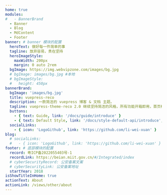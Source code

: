```yaml
---
home: true
modules:
#   - BannerBrand
  - Banner
  - Blog
  - MdContent
  - Footer
banner: # banner 模块的配置
  heroText: 做好每一件简单的事
  tagline: 放弃容易，贵在坚持
  heroImageStyle:
    maxWidth: 200px
    margin: 0 auto 2rem
  bgImage: https://img.webvipzone.com/images/bg.jpg
  # bgImage: images/bg.jpg #本地
  # bgImageStyle:
  #   height: 450px
bannerBrand:
  bgImage: 'images/bg.jpg'
  title: vuepress-reco
  description: 一款简洁的 vuepress 博客 & 文档 主题。
  tagline: vuepress-theme-reco 2.0 继续坚持简洁的风格，所有功能开箱即用，首页模块化组装，使用 tailwindcss 书写样式，将 Vite 作为默认编译器。你只需要负责内容创作，其他请交给我。
  buttons:
    - { text: Guide, link: '/docs/guide/introduce' }
    - { text: Default Style, link: '/docs/style-default-api/introduce', type: 'plain' }
  socialLinks:
    - { icon: 'LogoGithub', link: 'https://github.com/li-wei-xuan' }
blog:
  # socialLinks:
  #   - { icon: 'LogoGithub', link: 'https://github.com/li-wei-xuan' }
footer: # 底部模块的配置
  record: 粤ICP备2022055403号-1
  recordLink: https://beian.miit.gov.cn/#/Integrated/index
  # cyberSecurityRecord: 公安备案文案
  # cyberSecurityLink: 公安备案地址
  startYear: 2018
isShowTitleInHome: true
actionText: About
actionLink: /views/other/about
---
```

